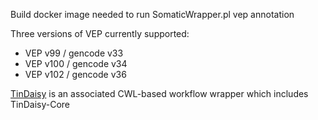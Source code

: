 Build docker image needed to run SomaticWrapper.pl vep annotation

Three versions of VEP currently supported:
* VEP v99 / gencode v33
* VEP v100 / gencode v34
* VEP v102 / gencode v36

[TinDaisy](https://github.com/ding-lab/TinDaisy) is an associated CWL-based workflow wrapper
which includes TinDaisy-Core

